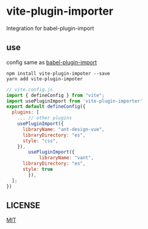 # vite-plugin-importer

Integration for babel-plugin-import

## use

config same as [babel-plugin-import](https://github.com/ant-design/babel-plugin-import)

```
npm install vite-plugin-impoter --save
yarn add vite-plugin-impoter
```

```js
// vite.config.js
import { defineConfig } from "vite";
import usePluginImport from 'vite-plugin-importer'
export default defineConfig({
  plugins: [
    ... // other plugins
    usePluginImport({
      libraryName: "ant-design-vue",
      libraryDirectory: "es",
      style: "css",
    }),
		usePluginImport({
			libraryName: "vant",
      libraryDirectory: "es",
      style: true
		}),
  ];
})

```

## LICENSE
[MIT](./LICENSE)
